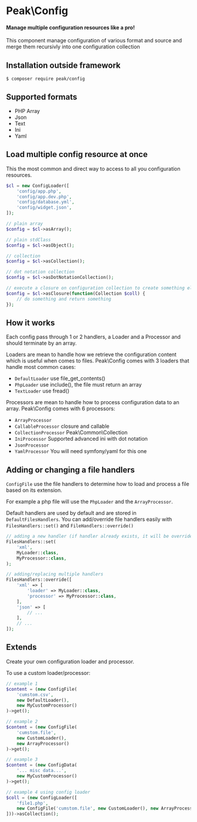 # Peak\Config
#### Manage multiple configuration resources like a pro!
This component manage configuration of various format and source and merge them recursivly into one configuration collection 


## Installation outside framework

```
$ composer require peak/config
```

## Supported formats

 - PHP Array
 - Json
 - Text
 - Ini
 - Yaml

## Load multiple config resource at once
This the most common and direct way to access to all you configuration resources.
```php
$cl = new ConfigLoader([
    'config/app.php',
    'config/app.dev.php',
    'config/database.yml',
    'config/widget.json',
]);

// plain array
$config = $cl->asArray();

// plain stdClass
$config = $cl->asObject();

// collection
$config = $cl->asCollection();

// dot notation collection
$config = $cl->asDotNotationCollection();

// execute a closure on configuration collection to create something else
$config = $cl->asClosure(function(Collection $coll) {
    // do something and return something
});
```

## How it works

Each config pass through 1 or 2 handlers, a Loader and a Processor and should terminate by an array.

Loaders are mean to handle how we retrieve the configuration content which is useful when comes to files. Peak\Config comes with 3 loaders that handle most common cases:

 - ```DefaultLoader``` use file_get_contents()
 - ```PhpLoader``` use include(), the file must return an array
 - ```TextLoader``` use fread()

Processors are mean to handle how to process configuration data to an array. Peak\Config comes with 6 processors:

 - ```ArrayProcessor```
 - ```CallableProcessor``` closure and callable
 - ```CollectionProcessor``` Peak\Common\Collection
 - ```IniProcessor``` Supported advanced ini with dot notation
 - ```JsonProcessor```
 - ```YamlProcessor``` You will need symfony/yaml for this one
 
## Adding or changing a file handlers

```ConfigFile``` use the file handlers to determine how to load and process a file based on its extension. 

For example a php file will use the ```PhpLoader``` and the ```ArrayProcessor```. 

Default handlers are used by default and are stored in ```DefaultFilesHandlers```.
You can add/override file handlers easily with ```FilesHandlers::set()``` and ```FileHandlers::override()```

```php
// adding a new handler (if handler already exists, it will be overrided)
FilesHandlers::set(
    'xml',
    MyLoader::class,
    MyProcessor::class,
);

// adding/replacing multiple handlers
FilesHandlers::override([
    'xml' => [
        'loader' => MyLoader::class,
        'processor' => MyProcessor::class,
    ],
    'json' => [
        // ...
    ], 
    // ...
]);
```

## Extends

Create your own configuration loader and processor.

To use a custom loader/processor:

```php
// example 1
$content = (new ConfigFile(
    'cumstom.csv', 
    new DefaultLoader(), 
    new MyCustomProcessor()
)->get();

// example 2
$content = (new ConfigFile(
    'cumstom.file', 
    new CustomLoader(), 
    new ArrayProcessor()
)->get();

// example 3
$content = (new ConfigData(
    '... misc data...', 
    new MyCustomProcessor()
)->get();

// example 4 using config loader
$coll = (new ConfigLoader([
    'file1.php',
    new ConfigFile('cumstom.file', new CustomLoader(), new ArrayProcessor())
]))->asCollection();
```


